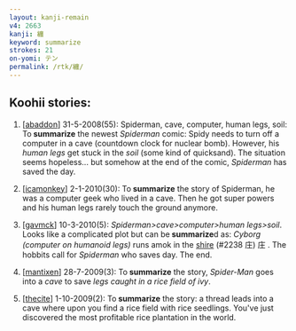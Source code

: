 ```yaml
---
layout: kanji-remain
v4: 2663
kanji: 纏
keyword: summarize
strokes: 21
on-yomi: テン
permalink: /rtk/纏/
---
```


## Koohii stories: 

1) [<a href="http://kanji.koohii.com/profile/abaddon">abaddon</a>] 31-5-2008(55): Spiderman, cave, computer, human legs, soil: To<strong> summarize</strong> the newest <em>Spiderman</em> comic: Spidy needs to turn off a computer in a cave (countdown clock for nuclear bomb). However, his <em>human legs</em> get stuck in the <em>soil</em> (some kind of quicksand). The situation seems hopeless... but somehow at the end of the comic, <em>Spiderman</em> has saved the day.

2) [<a href="http://kanji.koohii.com/profile/icamonkey">icamonkey</a>] 2-1-2010(30): To<strong> summarize</strong> the story of Spiderman, he was a computer geek who lived in a cave. Then he got super powers and his human legs rarely touch the ground anymore.

3) [<a href="http://kanji.koohii.com/profile/gavmck">gavmck</a>] 10-3-2010(5): <em>Spiderman&gt;cave&gt;computer&gt;human legs&gt;soil</em>. Looks like a complicated plot but can be<strong> summarize</strong>d as: <em>Cyborg (computer on humanoid legs)</em> runs amok in the <a href="../v4/2238.html">shire</a> (#2238 庄) 庄 . The hobbits call for <em>Spiderman</em> who saves day. The end.

4) [<a href="http://kanji.koohii.com/profile/mantixen">mantixen</a>] 28-7-2009(3): To<strong> summarize</strong> the story, <em>Spider-Man</em> goes into a <em>cave</em> to save <em>legs caught in a rice field of ivy</em>.

5) [<a href="http://kanji.koohii.com/profile/thecite">thecite</a>] 1-10-2009(2): To<strong> summarize</strong> the story: a thread leads into a cave where upon you find a rice field with rice seedlings. You&#039;ve just discovered the most profitable rice plantation in the world.

